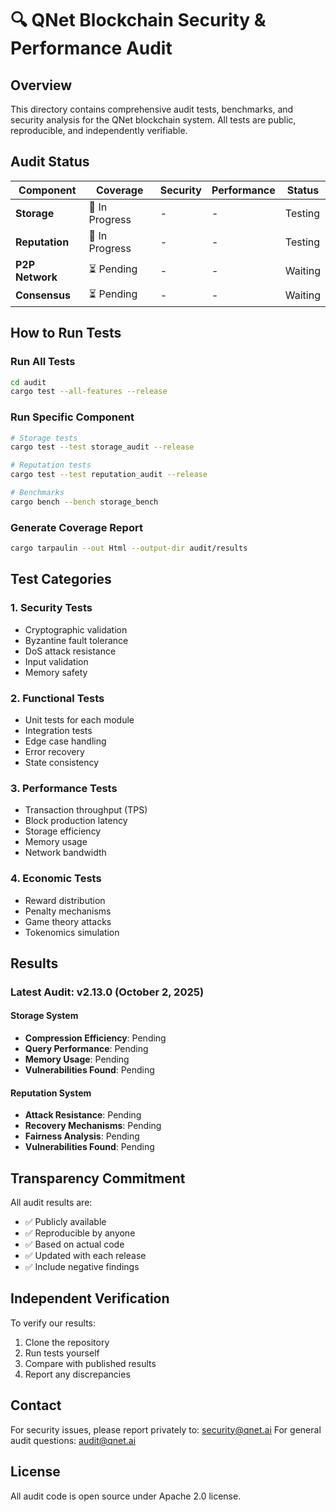 # 🔍 QNet Blockchain Security & Performance Audit

## Overview

This directory contains comprehensive audit tests, benchmarks, and security analysis for the QNet blockchain system. All tests are public, reproducible, and independently verifiable.

## Audit Status

| Component | Coverage | Security | Performance | Status |
|-----------|----------|----------|-------------|---------|
| **Storage** | 🔄 In Progress | - | - | Testing |
| **Reputation** | 🔄 In Progress | - | - | Testing |
| **P2P Network** | ⏳ Pending | - | - | Waiting |
| **Consensus** | ⏳ Pending | - | - | Waiting |

## How to Run Tests

### Run All Tests
```bash
cd audit
cargo test --all-features --release
```

### Run Specific Component
```bash
# Storage tests
cargo test --test storage_audit --release

# Reputation tests
cargo test --test reputation_audit --release

# Benchmarks
cargo bench --bench storage_bench
```

### Generate Coverage Report
```bash
cargo tarpaulin --out Html --output-dir audit/results
```

## Test Categories

### 1. Security Tests
- Cryptographic validation
- Byzantine fault tolerance
- DoS attack resistance
- Input validation
- Memory safety

### 2. Functional Tests
- Unit tests for each module
- Integration tests
- Edge case handling
- Error recovery
- State consistency

### 3. Performance Tests
- Transaction throughput (TPS)
- Block production latency
- Storage efficiency
- Memory usage
- Network bandwidth

### 4. Economic Tests
- Reward distribution
- Penalty mechanisms
- Game theory attacks
- Tokenomics simulation

## Results

### Latest Audit: v2.13.0 (October 2, 2025)

#### Storage System
- **Compression Efficiency**: Pending
- **Query Performance**: Pending
- **Memory Usage**: Pending
- **Vulnerabilities Found**: Pending

#### Reputation System
- **Attack Resistance**: Pending
- **Recovery Mechanisms**: Pending
- **Fairness Analysis**: Pending
- **Vulnerabilities Found**: Pending

## Transparency Commitment

All audit results are:
- ✅ Publicly available
- ✅ Reproducible by anyone
- ✅ Based on actual code
- ✅ Updated with each release
- ✅ Include negative findings

## Independent Verification

To verify our results:
1. Clone the repository
2. Run tests yourself
3. Compare with published results
4. Report any discrepancies

## Contact

For security issues, please report privately to: security@qnet.ai
For general audit questions: audit@qnet.ai

## License

All audit code is open source under Apache 2.0 license.
